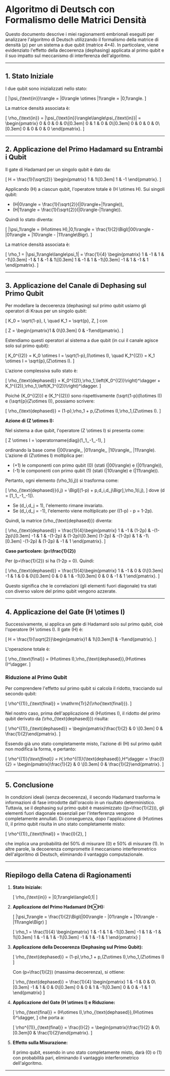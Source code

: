 # Algoritmo di Deutsch con Formalismo delle Matrici Densità

Questo documento descrive i miei  ragionamenti embrionali eseguiti per analizzare l'algoritmo di Deutsch utilizzando il formalismo della matrice di densità (ρ) per un sistema a due qubit (matrice 4×4). In particolare, viene evidenziato l'effetto della decoerenza (dephasing) applicata al primo qubit e il suo impatto sul meccanismo di interferenza dell'algoritmo.

---

## 1. Stato Iniziale

I due qubit sono inizializzati nello stato:

\[
|\psi_{\text{in}}\rangle = |0\rangle \otimes |1\rangle = |0,1\rangle.
\]

La matrice densità associata è:

\[
\rho_{\text{in}} = |\psi_{\text{in}}\rangle\langle\psi_{\text{in}}| =
\begin{pmatrix}
0 & 0 & 0 & 0\\[0.3em]
0 & 1 & 0 & 0\\[0.3em]
0 & 0 & 0 & 0\\[0.3em]
0 & 0 & 0 & 0
\end{pmatrix}.
\]

---

## 2. Applicazione del Primo Hadamard su Entrambi i Qubit

Il gate di Hadamard per un singolo qubit è dato da:

\[
H = \frac{1}{\sqrt{2}}
\begin{pmatrix}
1 & 1\\[0.3em]
1 & -1
\end{pmatrix}.
\]

Applicando \(H\) a ciascun qubit, l'operatore totale è \(H \otimes H\). Sui singoli qubit:

- \(H|0\rangle = \frac{1}{\sqrt{2}}(|0\rangle+|1\rangle)\),
- \(H|1\rangle = \frac{1}{\sqrt{2}}(|0\rangle-|1\rangle)\).

Quindi lo stato diventa:

\[
|\psi_1\rangle = (H\otimes H)\,|0,1\rangle = \frac{1}{2}\Bigl(|00\rangle - |01\rangle + |10\rangle - |11\rangle\Bigr).
\]

La matrice densità associata è:

\[
\rho_1 = |\psi_1\rangle\langle\psi_1| = \frac{1}{4}
\begin{pmatrix}
1 & -1 & 1 & -1\\[0.3em]
-1 & 1 & -1 & 1\\[0.3em]
1 & -1 & 1 & -1\\[0.3em]
-1 & 1 & -1 & 1
\end{pmatrix}.
\]

---

## 3. Applicazione del Canale di Dephasing sul Primo Qubit

Per modellare la decoerenza (dephasing) sul primo qubit usiamo gli operatori di Kraus per un singolo qubit:

\[
K_0 = \sqrt{1-p}\, I, \quad K_1 = \sqrt{p}\, Z,
\]
con

\[
Z = \begin{pmatrix}1 & 0\\[0.3em] 0 & -1\end{pmatrix}.
\]

Estendiamo questi operatori al sistema a due qubit (in cui il canale agisce solo sul primo qubit):

\[
K_0^{(2)} = K_0 \otimes I = \sqrt{1-p}\,(I\otimes I), \quad K_1^{(2)} = K_1 \otimes I = \sqrt{p}\,(Z\otimes I).
\]

L'azione complessiva sullo stato è:

\[
\rho_{\text{dephased}} = K_0^{(2)}\,\rho_1\,\left(K_0^{(2)}\right)^\dagger + K_1^{(2)}\,\rho_1\,\left(K_1^{(2)}\right)^\dagger.
\]

Poiché \(K_0^{(2)}\) e \(K_1^{(2)}\) sono rispettivamente \(\sqrt{1-p}(I\otimes I)\) e \(\sqrt{p}(Z\otimes I)\), possiamo scrivere:

\[
\rho_{\text{dephased}} = (1-p)\,\rho_1 + p\,(Z\otimes I)\,\rho_1\,(Z\otimes I).
\]

**Azione di \(Z \otimes I\):**

Nel sistema a due qubit, l'operatore \(Z \otimes I\) si presenta come:

\[
Z \otimes I = \operatorname{diag}(1,\,1,\,-1,\,-1),
\]

ordinando la base come \(|00\rangle,\, |01\rangle,\, |10\rangle,\, |11\rangle\). L'azione di \(Z\otimes I\) moltiplica per:
- \(+1\) le componenti con primo qubit \(0\) (stati \(|00\rangle\) e \(|01\rangle\)),
- \(-1\) le componenti con primo qubit \(1\) (stati \(|10\rangle\) e \(|11\rangle\)).

Pertanto, ogni elemento \(\rho_1(i,j)\) si trasforma come:

\[
\rho_{\text{dephased}}(i,j) = \Bigl[(1-p) + p\,d_i\,d_j\Bigr]\,\rho_1(i,j),
\]
dove \(d = [1,\,1,\,-1,\,-1]\).

- Se \(d_i\,d_j = 1\), l'elemento rimane invariato.
- Se \(d_i\,d_j = -1\), l'elemento viene moltiplicato per \((1-p) - p = 1-2p\).

Quindi, la matrice \(\rho_{\text{dephased}}\) diventa:

\[
\rho_{\text{dephased}} = \frac{1}{4}\begin{pmatrix}
1 & -1 & (1-2p) & -(1-2p)\\[0.3em]
-1 & 1 & -(1-2p) & (1-2p)\\[0.3em]
(1-2p) & -(1-2p) & 1 & -1\\[0.3em]
-(1-2p) & (1-2p) & -1 & 1
\end{pmatrix}.
\]

**Caso particolare: \(p=\frac{1}{2}\)**

Per \(p=\frac{1}{2}\) si ha \(1-2p = 0\). Quindi:

\[
\rho_{\text{dephased}} = \frac{1}{4}\begin{pmatrix}
1 & -1 & 0 & 0\\[0.3em]
-1 & 1 & 0 & 0\\[0.3em]
0 & 0 & 1 & -1\\[0.3em]
0 & 0 & -1 & 1
\end{pmatrix}.
\]

Questo significa che le correlazioni (gli elementi fuori diagonale) tra stati con diverso valore del primo qubit vengono azzerate.

---

## 4. Applicazione del Gate \(H \otimes I\)

Successivamente, si applica un gate di Hadamard solo sul primo qubit, cioè l'operatore \(H \otimes I\). Il gate \(H\) è:

\[
H = \frac{1}{\sqrt{2}}\begin{pmatrix}1 & 1\\[0.3em]1 & -1\end{pmatrix}.
\]

L'operazione totale è:

\[
\rho_{\text{final}} = (H\otimes I)\,\rho_{\text{dephased}}\,(H\otimes I)^\dagger.
\]

### Riduzione al Primo Qubit

Per comprendere l'effetto sul primo qubit si calcola il ridotto, tracciando sul secondo qubit:

\[
\rho^{(1)}_{\text{final}} = \mathrm{Tr}_2\{\rho_{\text{final}}\}.
\]

Nel nostro caso, prima dell'applicazione di \(H\otimes I\), il ridotto del primo qubit derivato da \(\rho_{\text{dephased}}\) risulta:

\[
\rho^{(1)}_{\text{dephased}} = \begin{pmatrix}\frac{1}{2} & 0 \\[0.3em] 0 & \frac{1}{2}\end{pmatrix}.
\]

Essendo già uno stato completamente misto, l'azione di \(H\) sul primo qubit non modifica la forma, e pertanto:

\[
\rho^{(1)}_{\text{final}} = H\,\rho^{(1)}_{\text{dephased}}\,H^\dagger = \frac{I}{2} = \begin{pmatrix}\frac{1}{2} & 0 \\[0.3em] 0 & \frac{1}{2}\end{pmatrix}.
\]

---

## 5. Conclusione

In condizioni ideali (senza decoerenza), il secondo Hadamard trasforma le informazioni di fase introdotte dall'oracolo in un risultato deterministico. Tuttavia, se il dephasing sul primo qubit è massimizzato (\(p=\frac{1}{2}\)), gli elementi fuori diagonale essenziali per l'interferenza vengono completamente annullati. Di conseguenza, dopo l'applicazione di \(H\otimes I\), il primo qubit risulta in uno stato completamente misto:

\[
\rho^{(1)}_{\text{final}} = \frac{I}{2},
\]

che implica una probabilità del 50% di misurare \(0\) e 50% di misurare \(1\). In altre parole, la decoerenza compromette il meccanismo interferometrico dell'algoritmo di Deutsch, eliminando il vantaggio computazionale.

---

## Riepilogo della Catena di Ragionamenti

1. **Stato Iniziale:**

   \[
   \rho_{\text{in}} = |0,1\rangle\langle0,1|
   \]

2. **Applicazione del Primo Hadamard (H⊗H):**

   \[
   |\psi_1\rangle = \frac{1}{2}\Bigl(|00\rangle - |01\rangle + |10\rangle - |11\rangle\Bigr)
   \]
   
   \[
   \rho_1 = \frac{1}{4}
   \begin{pmatrix}
   1 & -1 & 1 & -1\\[0.3em]
   -1 & 1 & -1 & 1\\[0.3em]
   1 & -1 & 1 & -1\\[0.3em]
   -1 & 1 & -1 & 1
   \end{pmatrix}
   \]

3. **Applicazione della Decoerenza (Dephasing sul Primo Qubit):**

   \[
   \rho_{\text{dephased}} = (1-p)\,\rho_1 + p\,(Z\otimes I)\,\rho_1\,(Z\otimes I)
   \]
   
   Con \(p=\frac{1}{2}\) (massima decoerenza), si ottiene:

   \[
   \rho_{\text{dephased}} = \frac{1}{4}
   \begin{pmatrix}
   1 & -1 & 0 & 0\\[0.3em]
   -1 & 1 & 0 & 0\\[0.3em]
   0 & 0 & 1 & -1\\[0.3em]
   0 & 0 & -1 & 1
   \end{pmatrix}
   \]

4. **Applicazione del Gate \(H \otimes I\) e Riduzione:**

   \[
   \rho_{\text{final}} = (H\otimes I)\,\rho_{\text{dephased}}\,(H\otimes I)^\dagger,
   \]
   che porta a:
   
   \[
   \rho^{(1)}_{\text{final}} = \frac{I}{2} = \begin{pmatrix}\frac{1}{2} & 0\\[0.3em]0 & \frac{1}{2}\end{pmatrix}.
   \]

5. **Effetto sulla Misurazione:**

   Il primo qubit, essendo in uno stato completamente misto, darà \(0\) o \(1\) con probabilità pari, eliminando il vantaggio interferometrico dell'algoritmo.

---


